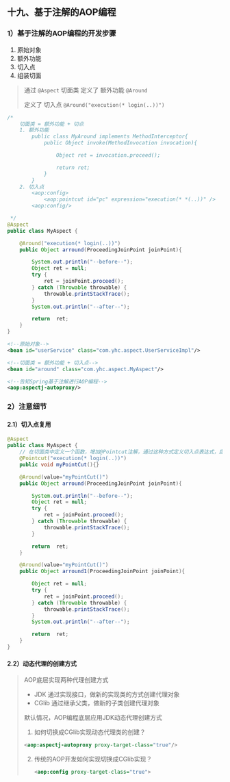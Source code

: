 ## 十九、基于注解的AOP编程

### 1）基于注解的AOP编程的开发步骤

1. 原始对象
2. 额外功能
3. 切入点
4. 组装切面

> 通过 `@Aspect` 切面类 定义了 额外功能 `@Around`
>
> 定义了 切入点     `@Around("execution(* login(..))")`

```java
/*
    切面类 = 额外功能 + 切点
    1. 额外功能
        public class MyAround implements MethodInterceptor{
            public Object invoke(MethodInvocation invocation){

                Object ret = invocation.proceed();

                return ret;
            }
        }
    2. 切入点
        <aop:config>
            <aop:pointcut id="pc" expression="execution(* *(..))" />
        <aop:config/>

 */
@Aspect
public class MyAspect {

    @Around("execution(* login(..))")
    public Object arround(ProceedingJoinPoint joinPoint){

        System.out.println("--before--");
        Object ret = null;
        try {
            ret = joinPoint.proceed();
        } catch (Throwable throwable) {
            throwable.printStackTrace();
        }
        System.out.println("--after--");

        return  ret;
    }
}
```

```xml
<!--原始对象-->
<bean id="userService" class="com.yhc.aspect.UserServiceImpl"/>

<!--切面类 = 额外功能 + 切入点-->
<bean id="around" class="com.yhc.aspect.MyAspect"/>

<!--告知Spring基于注解进行AOP编程-->
<aop:aspectj-autoproxy/>
```

### 2）注意细节

#### 2.1）切入点复用

```java
@Aspect
public class MyAspect {
	// 在切面类中定义一个函数，增加@Pointcut注解，通过这种方式定义切入点表达式，后续更加有利于切入点的复用以及修改维护
    @Pointcut("execution(* login(..))")
    public void myPointCut(){}

    @Around(value="myPointCut()")
    public Object arround(ProceedingJoinPoint joinPoint){

        System.out.println("--before--");
        Object ret = null;
        try {
            ret = joinPoint.proceed();
        } catch (Throwable throwable) {
            throwable.printStackTrace();
        }

        return  ret;
    }

    @Around(value="myPointCut()")
    public Object arround1(ProceedingJoinPoint joinPoint){

        Object ret = null;
        try {
            ret = joinPoint.proceed();
        } catch (Throwable throwable) {
            throwable.printStackTrace();
        }
        System.out.println("--after--");

        return  ret;
    }
}
```

#### 2.2）动态代理的创建方式

> AOP底层实现两种代理创建方式
>
> - JDK 通过实现接口，做新的实现类的方式创建代理对象
> - CGlib 通过继承父类，做新的子类创建代理对象
>
> 默认情况，AOP编程底层应用JDK动态代理创建方式
>
> 1. 如何切换成CGlib实现动态代理类的创建？
>
> 	```xml
> 	<aop:aspectj-autoproxy proxy-target-class="true"/>
> 	```
>
> 2. 传统的AOP开发如何实现切换成CGlib实现？
>
>    ```xml
>    <aop:config proxy-target-class="true">
>    ```
>

